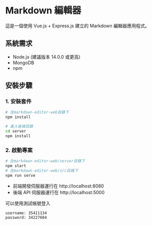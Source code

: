# Markdown 編輯器

這是一個使用 Vue.js + Express.js 建立的 Markdown 編輯器應用程式。

## 系統需求

- Node.js (建議版本 14.0.0 或更高)
- MongoDB
- npm 

## 安裝步驟

### 1. 安裝套件

```bash
# 在markdown-editor-web目錄下
npm install

# 進入後端目錄
cd server
npm install
```
### 2. 啟動專案
```bash
# 在markdown-editor-web/server目錄下
npm start
# 在markdown-editor-web/src目錄下
npm run serve
```

- 前端開發伺服器運行在 http://localhost:8080
- 後端 API 伺服器運行在 http://localhost:5000

可以使用測試帳號登入
```
username: 35411134
password: 34227604
```